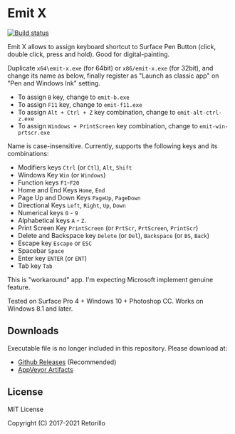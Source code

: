 # Emit X

[![Build status](https://ci.appveyor.com/api/projects/status/215tndv748iwpxh4?svg=true)](https://ci.appveyor.com/project/retorillo/emit-x)

Emit X allows to assign keyboard shortcut to Surface Pen Button (click, double
click, press and hold). Good for digital-painting.

Duplicate `x64\emit-x.exe` (for 64bit) or `x86/emit-x.exe` (for 32bit), and
change its name as below, finally register as "Launch as classic app" on "Pen
and Windows Ink" setting.

- To assign `B` key, change to `emit-b.exe`
- To assign `F11` key, change to `emit-f11.exe`
- To assign `Alt + Ctrl + Z` key combination, change to `emit-alt-ctrl-z.exe`
- To assign `Windows + PrintScreen` key combination, change to `emit-win-prtscr.exe`

Name is case-insensitive. Currently, supports the following keys and its combinations:

- Modifiers keys `Ctrl` (or `Ctl`), `Alt`, `Shift`
- Windows Key `Win` (or `Windows`)
- Function keys `F1`-`F20`
- Home and End Keys `Home`, `End`
- Page Up and Down Keys `PageUp`, `PageDown`
- Directional Keys `Left`, `Right`, `Up`, `Down`
- Numerical keys `0` - `9`
- Alphabetical keys `A` - `Z`.
- Print Screen Key `PrintScreen` (or `PrtScr`, `PrtScreen`, `PrintScr`)
- Delete and Backspace key `Delete` (or `Del`), `Backspace` (or `BS`, `Back`)
- Escape key `Escape` or `ESC`
- Spacebar `Space`
- Enter key `ENTER` (or `ENT`)
- Tab key `Tab`

This is "workaround" app. I'm expecting Microsoft implement genuine feature.

Tested on Surface Pro 4 + Windows 10 + Photoshop CC. Works on Windows 8.1 and later.

## Downloads

Executable file is no longer included in this repository. Please download at:

- [Github Releases](https://github.com/retorillo/emit-x/releases) (Recommended)
- [AppVeyor Artifacts](https://ci.appveyor.com/project/retorillo/emit-x)

## License

MIT License

Copyright (C) 2017-2021 Retorillo
